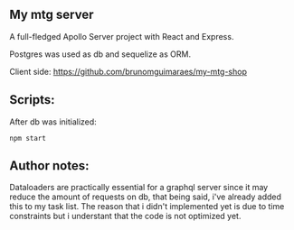 ## My mtg server
A full-fledged Apollo Server project with React and Express.

Postgres was used as db and sequelize as ORM.

Client side: https://github.com/brunomguimaraes/my-mtg-shop

## Scripts:

After db was initialized:

`npm start`

## Author notes:

Dataloaders are practically essential for a graphql server since it may reduce the amount of requests on db, that being said, i've already added this to my task list. The reason that i didn't implemented yet is due to time constraints but i understant that the code is not optimized yet.


